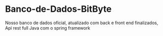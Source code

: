 # Banco-de-Dados-BitByte
Nosso banco de dados oficial, atualizado com back e front end finalizados, Api rest full Java com o spring framework

